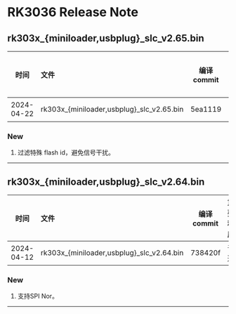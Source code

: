 # RK3036 Release Note

## rk303x_{miniloader,usbplug}_slc_v2.65.bin

| 时间       | 文件                                   | 编译 commit  | 重要程度 |
| ---------- | :------------------------------------- | ------- | -------- |
| 2024-04-22 | rk303x_{miniloader,usbplug}_slc_v2.65.bin | 5ea1119 | 普通     |

### New

1. 过滤特殊 flash id，避免信号干扰。

------

## rk303x_{miniloader,usbplug}_slc_v2.64.bin

| 时间       | 文件                                   | 编译 commit  | 重要程度 |
| ---------- | :------------------------------------- | ------- | -------- |
| 2024-04-12 | rk303x_{miniloader,usbplug}_slc_v2.64.bin | 738420f | 普通     |

### New

1. 支持SPI Nor。

------

